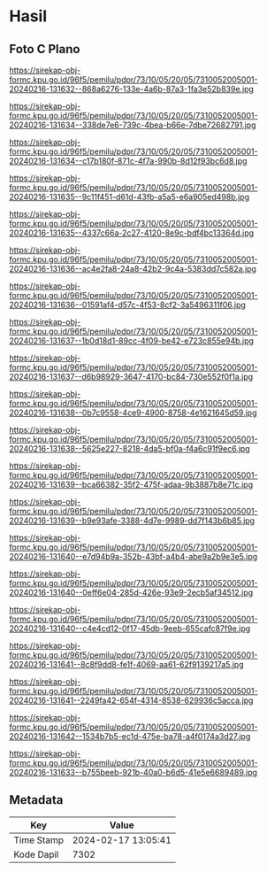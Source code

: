 # Hasil

## Foto C Plano

https://sirekap-obj-formc.kpu.go.id/96f5/pemilu/pdpr/73/10/05/20/05/7310052005001-20240216-131632--868a6276-133e-4a6b-87a3-1fa3e52b839e.jpg

https://sirekap-obj-formc.kpu.go.id/96f5/pemilu/pdpr/73/10/05/20/05/7310052005001-20240216-131634--338de7e6-739c-4bea-b66e-7dbe72682791.jpg

https://sirekap-obj-formc.kpu.go.id/96f5/pemilu/pdpr/73/10/05/20/05/7310052005001-20240216-131634--c17b180f-871c-4f7a-990b-8d12f93bc6d8.jpg

https://sirekap-obj-formc.kpu.go.id/96f5/pemilu/pdpr/73/10/05/20/05/7310052005001-20240216-131635--9c11f451-d61d-43fb-a5a5-e6a905ed498b.jpg

https://sirekap-obj-formc.kpu.go.id/96f5/pemilu/pdpr/73/10/05/20/05/7310052005001-20240216-131635--4337c66a-2c27-4120-8e9c-bdf4bc13364d.jpg

https://sirekap-obj-formc.kpu.go.id/96f5/pemilu/pdpr/73/10/05/20/05/7310052005001-20240216-131636--ac4e2fa8-24a8-42b2-9c4a-5383dd7c582a.jpg

https://sirekap-obj-formc.kpu.go.id/96f5/pemilu/pdpr/73/10/05/20/05/7310052005001-20240216-131636--01591af4-d57c-4f53-8cf2-3a5496311f06.jpg

https://sirekap-obj-formc.kpu.go.id/96f5/pemilu/pdpr/73/10/05/20/05/7310052005001-20240216-131637--1b0d18d1-89cc-4f09-be42-e723c855e94b.jpg

https://sirekap-obj-formc.kpu.go.id/96f5/pemilu/pdpr/73/10/05/20/05/7310052005001-20240216-131637--d6b98929-3647-4170-bc84-730e552f0f1a.jpg

https://sirekap-obj-formc.kpu.go.id/96f5/pemilu/pdpr/73/10/05/20/05/7310052005001-20240216-131638--0b7c9558-4ce9-4900-8758-4e1621645d59.jpg

https://sirekap-obj-formc.kpu.go.id/96f5/pemilu/pdpr/73/10/05/20/05/7310052005001-20240216-131638--5625e227-8218-4da5-bf0a-f4a6c91f9ec6.jpg

https://sirekap-obj-formc.kpu.go.id/96f5/pemilu/pdpr/73/10/05/20/05/7310052005001-20240216-131639--bca66382-35f2-475f-adaa-9b3887b8e71c.jpg

https://sirekap-obj-formc.kpu.go.id/96f5/pemilu/pdpr/73/10/05/20/05/7310052005001-20240216-131639--b9e93afe-3388-4d7e-9989-dd7f143b6b85.jpg

https://sirekap-obj-formc.kpu.go.id/96f5/pemilu/pdpr/73/10/05/20/05/7310052005001-20240216-131640--e7d94b9a-352b-43bf-a4b4-abe9a2b9e3e5.jpg

https://sirekap-obj-formc.kpu.go.id/96f5/pemilu/pdpr/73/10/05/20/05/7310052005001-20240216-131640--0eff6e04-285d-426e-93e9-2ecb5af34512.jpg

https://sirekap-obj-formc.kpu.go.id/96f5/pemilu/pdpr/73/10/05/20/05/7310052005001-20240216-131640--c4e4cd12-0f17-45db-9eeb-655cafc87f9e.jpg

https://sirekap-obj-formc.kpu.go.id/96f5/pemilu/pdpr/73/10/05/20/05/7310052005001-20240216-131641--8c8f9dd8-fe1f-4069-aa61-62f9139217a5.jpg

https://sirekap-obj-formc.kpu.go.id/96f5/pemilu/pdpr/73/10/05/20/05/7310052005001-20240216-131641--2249fa42-654f-4314-8538-629936c5acca.jpg

https://sirekap-obj-formc.kpu.go.id/96f5/pemilu/pdpr/73/10/05/20/05/7310052005001-20240216-131642--1534b7b5-ec1d-475e-ba78-a4f0174a3d27.jpg

https://sirekap-obj-formc.kpu.go.id/96f5/pemilu/pdpr/73/10/05/20/05/7310052005001-20240216-131633--b755beeb-921b-40a0-b6d5-41e5e6689489.jpg


## Metadata

| Key        | Value               |
| ---------- | ------------------- |
| Time Stamp | 2024-02-17 13:05:41 |
| Kode Dapil | 7302                |



